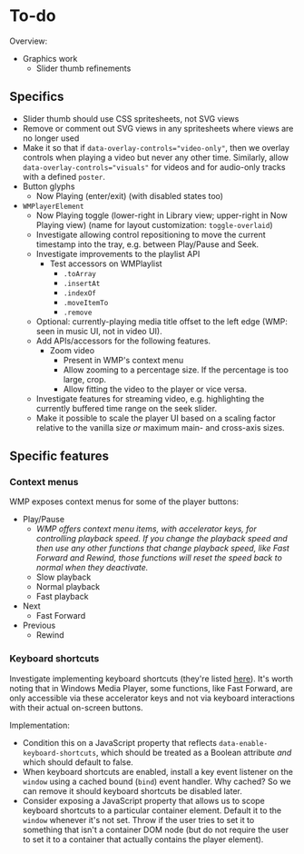 
# To-do

Overview:

* Graphics work
  * Slider thumb refinements

## Specifics

* Slider thumb should use CSS spritesheets, not SVG views
* Remove or comment out SVG views in any spritesheets where views are no longer used
* Make it so that if `data-overlay-controls="video-only"`, then we overlay controls when playing a video but never any other time. Similarly, allow `data-overlay-controls="visuals"` for videos and for audio-only tracks with a defined `poster`.
* Button glyphs
  * Now Playing (enter/exit) (with disabled states too)
* `WMPlayerElement`
  * Now Playing toggle (lower-right in Library view; upper-right in Now Playing view) (name for layout customization: `toggle-overlaid`)
  * Investigate allowing control repositioning to move the current timestamp into the tray, e.g. between Play/Pause and Seek.
  * Investigate improvements to the playlist API
    * Test accessors on WMPlaylist
      * `.toArray`
      * `.insertAt`
      * `.indexOf`
      * `.moveItemTo`
      * `.remove`
  * Optional: currently-playing media title offset to the left edge (WMP: seen in music UI, not in video UI).
  * Add APIs/accessors for the following features.
    * Zoom video
      * Present in WMP's context menu
      * Allow zooming to a percentage size. If the percentage is too large, crop.
      * Allow fitting the video to the player or vice versa.
  * Investigate features for streaming video, e.g. highlighting the currently buffered time range on the seek slider.
  * Make it possible to scale the player UI based on a scaling factor relative to the vanilla size *or* maximum main- and cross-axis sizes.
  
## Specific features

### Context menus

WMP exposes context menus for some of the player buttons:

* Play/Pause
  * *WMP offers context menu items, with accelerator keys, for controlling playback speed. If you change the playback speed and then use any other functions that change playback speed, like Fast Forward and Rewind, those functions will reset the speed back to normal when they deactivate.*
  * Slow playback
  * Normal playback
  * Fast playback
* Next
  * Fast Forward
* Previous
  * Rewind

  
### Keyboard shortcuts
  
Investigate implementing keyboard shortcuts (they're listed [here](https://www.instructables.com/Keyboard-Shortcuts-for-Windows-Media-Player/)). It's worth noting that in Windows Media Player, some functions, like Fast Forward, are only accessible via these accelerator keys and not via keyboard interactions with their actual on-screen buttons.

Implementation:

* Condition this on a JavaScript property that reflects `data-enable-keyboard-shortcuts`, which should be treated as a Boolean attribute *and* which should default to false.
* When keyboard shortcuts are enabled, install a key event listener on the `window` using a cached bound (`bind`) event handler. Why cached? So we can remove it should keyboard shortcuts be disabled later.
* Consider exposing a JavaScript property that allows us to scope keyboard shortcuts to a particular container element. Default it to the `window` whenever it's not set. Throw if the user tries to set it to something that isn't a container DOM node (but do not require the user to set it to a container that actually contains the player element).